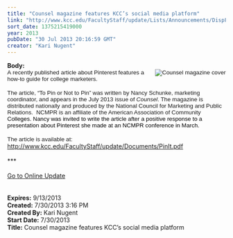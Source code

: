 ```yaml
---
title: "Counsel magazine features KCC’s social media platform"
link: "http://www.kcc.edu/FacultyStaff/update/Lists/Announcements/DispForm.aspx?ID=1182"
sort_date: 1375215419000
year: 2013
pubDate: "30 Jul 2013 20:16:59 GMT"
creator: "Kari Nugent"
---
```


<div><b>Body:</b> <div class="ExternalClassBA61594F59D24D39A29B0D3A33286878">
<div>
<p style="margin:0in 0in 0pt" class="MsoNormal"><span style="font-family:'Arial','sans-serif';font-size:10pt"><img alt="Counsel magazine cover" align="right" src="/FacultyStaff/update/PublishingImages/PinCover1.jpg" />A</span><span style="font-family:'Arial','sans-serif';font-size:10pt"> recently published article about Pinterest features a how-to guide for college marketers.<span style="color:#1f497d"></span></span></p>
<p style="margin:0in 0in 0pt" class="MsoNormal"><span style="font-family:'Arial','sans-serif';color:#1f497d;font-size:10pt"></span> </p>
<p style="margin:0in 0in 0pt" class="MsoNormal"><span style="font-family:'Arial','sans-serif';font-size:10pt">The article, “To Pin or Not to Pin” was written by Nancy Schunke, marketing coordinator, and appears in the July 2013 issue of <i>Counsel</i>. The magazine is distributed nationally and produced by the National Council for Marketing and Public Relations.  NCMPR is an affiliate of the American Association of Community <span style="color:black">Colleges. Nancy was invited to write the article after a positive response to a presentation about Pinterest she made at an NCMPR conference in March.</span></span></p>
<p style="margin:0in 0in 0pt" class="MsoNormal"><span style="font-family:'Arial','sans-serif';font-size:10pt"></span> </p>
<p style="margin:0in 0in 0pt" class="MsoNormal"><span style="font-family:'Arial','sans-serif';font-size:10pt">The article is available at: </span><a href="/FacultyStaff/update/Documents/PinIt.pdf">http://www.kcc.edu/FacultyStaff/update/Documents/PinIt.pdf</a></p>
<p style="margin:0in 0in 0pt" class="MsoNormal"> </p>
<p style="margin:0in 0in 0pt" class="MsoNormal">***</p>
<p style="margin:0in 0in 0pt" class="MsoNormal"> </p>
<p style="margin:0in 0in 0pt" class="MsoNormal"><a href="/FacultyStaff/update/Pages/dailyupdate.aspx">Go to Online Update</a></p>
<p style="margin:0in 0in 0pt" class="MsoNormal"> </p>
<p style="margin:0in 0in 0pt" class="MsoNormal"> </p></div></div></div>
<div><b>Expires:</b> 9/13/2013</div>
<div><b>Created:</b> 7/30/2013 3:16 PM</div>
<div><b>Created By:</b> Kari Nugent</div>
<div><b>Start Date:</b> 7/30/2013</div>
<div><b>Title:</b> Counsel magazine features KCC’s social media platform</div>

